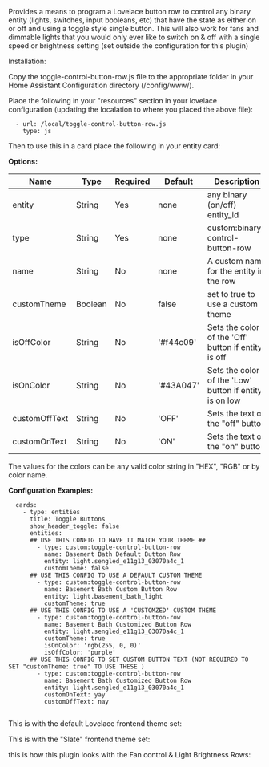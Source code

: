 Provides a means to program a Lovelace button row to control any binary entity (lights, switches, input booleans, etc) that have the state as either on or off and using a toggle style single button. 
This will also work for fans and dimmable lights that you would only ever like to switch on & off with a single speed or brightness setting (set outside the configuration for this plugin)

Installation:

Copy the toggle-control-button-row.js file to the appropriate folder in your Home Assistant Configuration directory (/config/www/).

Place the following in your "resources" section in your lovelace configuration (updating the localation to where you placed the above file):

  ```
    - url: /local/toggle-control-button-row.js
      type: js
  ```
    
Then to use this in a card place the following in your entity card:


<b>Options:</b>

| Name | Type | Required | Default | Description |
| --- | --- | --- | --- | --- |
| entity | String | Yes | none | any binary (on/off) entity_id |
| type | String | Yes | none | custom:binary-control-button-row |
| name | String | No | none | A custom name for the entity in the row |
| customTheme | Boolean | No | false | set to true to use a custom theme |
| isOffColor | String | No | '#f44c09' | Sets the color of the 'Off' button if entity is off |
| isOnColor | String | No | '#43A047' | Sets the color of the 'Low' button if entity is on low |
| customOffText | String | No | 'OFF' | Sets the text of the "off" button |
| customOnText | String | No | 'ON' | Sets the text of the "on" button |

The values for the colors can be any valid color string in "HEX", "RGB" or by color name.

<b>Configuration Examples:</b>
    
  ```
    cards:
      - type: entities
        title: Toggle Buttons
        show_header_toggle: false
        entities:
        ## USE THIS CONFIG TO HAVE IT MATCH YOUR THEME ##
          - type: custom:toggle-control-button-row
            name: Basement Bath Default Button Row
            entity: light.sengled_e11g13_03070a4c_1
            customTheme: false
        ## USE THIS CONFIG TO USE A DEFAULT CUSTOM THEME
          - type: custom:toggle-control-button-row
            name: Basement Bath Custom Button Row
            entity: light.basement_bath_light
            customTheme: true
        ## USE THIS CONFIG TO USE A 'CUSTOMZED' CUSTOM THEME
          - type: custom:toggle-control-button-row
            name: Basement Bath Customized Button Row
            entity: light.sengled_e11g13_03070a4c_1
            customTheme: true
            isOnColor: 'rgb(255, 0, 0)'
            isOffColor: 'purple'
        ## USE THIS CONFIG TO SET CUSTOM BUTTON TEXT (NOT REQUIRED TO SET "customTheme: true" TO USE THESE )
          - type: custom:toggle-control-button-row
            name: Basement Bath Customized Button Row
            entity: light.sengled_e11g13_03070a4c_1
            customOnText: yay
            customOffText: nay
            
  ```

This is with the default Lovelace frontend theme set:


This is with the "Slate" frontend theme set:


this is how this plugin looks with the Fan control & Light Brightness Rows:

